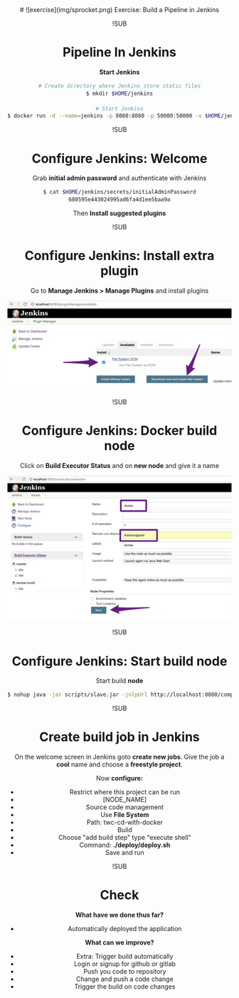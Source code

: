 <!-- .slide: data-background="#64217E" -->
<center>
# ![exercise](img/sprocket.png) <!-- .element: style="width: 10%; height: auto;" class="noborder" --> Exercise: Build a Pipeline in Jenkins

!SUB
# Pipeline In Jenkins

**Start Jenkins**

```bash
# Create directory where Jenkins store static files
$ mkdir $HOME/jenkins

# Start Jenkins
$ docker run -d --name=jenkins -p 8080:8080 -p 50000:50000 -v $HOME/jenkins:/var/jenkins_home -v $HOME/twc-cd-with-docker:/twc-cd-with-docker --env JAVA_OPTS="-Xmx2024m" jenkins
```

!SUB
# Configure Jenkins: Welcome

Grab **initial admin password** and authenticate with Jenkins

```bash
$ cat $HOME/jenkins/secrets/initialAdminPassword
680595e443024995ad6fa4d1ee5baa9a
```

Then **Install suggested plugins**

!SUB
# Configure Jenkins: Install extra plugin

Go to **Manage Jenkins > Manage Plugins** and install plugins

![exercise](img/file-system.jpg) <!-- .element: style="width: 60%; height: auto;" class="noborder" -->

!SUB
# Configure Jenkins: Docker build node

Click on **Build Executor Status** and on **new node** and give it a name

![exercise](img/new-node.jpg) <!-- .element: style="width: 60%; height: auto;" class="noborder" -->   

!SUB
# Configure Jenkins: Start build node

Start build **node**
```bash
$ nohup java -jar scripts/slave.jar -jnlpUrl http://localhost:8080/computer/docker/slave-agent.jnlp -secret [GRAB_SECRET_FROM_SCREEN] >/dev/null 2>&1 &
```

!SUB
# Create build job in Jenkins

On the welcome screen in Jenkins goto **create new jobs**. Give the job a **cool** name and choose a **freestyle project**.

Now **configure:**

- Restrict where this project can be run
 - [NODE_NAME]
- Source code management
 - Use **File System**
 - Path: twc-cd-with-docker
- Build
 - Choose "add build step" type "execute shell"
 - Command: **./deploy/deploy.sh**
- Save and run

!SUB
# Check

**What have we done thus far?**
- Automatically deployed the application  <!-- .element: class="fragment" -->

**What can we improve?** <!-- .element: class="fragment" -->
- Extra: Trigger build automatically  <!-- .element: class="fragment" -->
 - Login or signup for github or gitlab
 - Push you code to repository
 - Change and push a code change
 - Trigger the build on code changes
